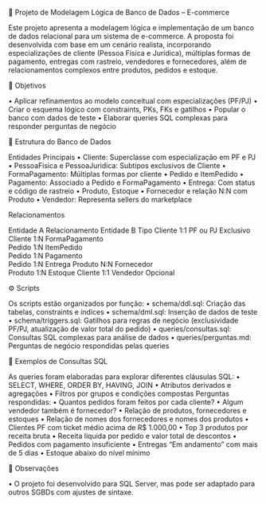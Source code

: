 🛒 Projeto de Modelagem Lógica de Banco de Dados – E-commerce

Este projeto apresenta a modelagem lógica e implementação de um banco de dados relacional para um sistema de e-commerce. A proposta foi desenvolvida com base em um cenário realista, incorporando especializações de cliente (Pessoa Física e Jurídica), múltiplas formas de pagamento, entregas com rastreio, vendedores e fornecedores, além de relacionamentos complexos entre produtos, pedidos e estoque.

🎯 Objetivos

•	Aplicar refinamentos ao modelo conceitual com especializações (PF/PJ)
•	Criar o esquema lógico com constraints, PKs, FKs e gatilhos
•	Popular o banco com dados de teste
•	Elaborar queries SQL complexas para responder perguntas de negócio

🧱 Estrutura do Banco de Dados

Entidades Principais
•	Cliente: Superclasse com especialização em PF e PJ
•	PessoaFisica e PessoaJuridica: Subtipos exclusivos de Cliente
•	FormaPagamento: Múltiplas formas por cliente
•	Pedido e ItemPedido
•	Pagamento: Associado a Pedido e FormaPagamento
•	Entrega: Com status e código de rastreio
•	Produto, Estoque
•	Fornecedor e relação N:N com Produto
•	Vendedor: Representa sellers do marketplace

Relacionamentos

Entidade A	Relacionamento	Entidade B	Tipo
Cliente	1:1	PF ou PJ	Exclusivo
Cliente	1:N	FormaPagamento	
Pedido	1:N	ItemPedido	
Pedido	1:N	Pagamento	
Pedido	1:N	Entrega	
Produto	N:N	Fornecedor	
Produto	1:N	Estoque	
Cliente	1:1	Vendedor	Opcional

⚙️ Scripts

Os scripts estão organizados por função:
•	schema/ddl.sql: Criação das tabelas, constraints e índices
•	schema/dml.sql: Inserção de dados de teste
•	schema/triggers.sql: Gatilhos para regras de negócio (exclusividade PF/PJ, atualização de valor total do pedido)
•	queries/consultas.sql: Consultas SQL complexas para análise de dados
•	queries/perguntas.md: Perguntas de negócio respondidas pelas queries

🧪 Exemplos de Consultas SQL

As queries foram elaboradas para explorar diferentes cláusulas SQL:
•	SELECT, WHERE, ORDER BY, HAVING, JOIN
•	Atributos derivados e agregações
•	Filtros por grupos e condições compostas
Perguntas respondidas:
•	Quantos pedidos foram feitos por cada cliente?
•	Algum vendedor também é fornecedor?
•	Relação de produtos, fornecedores e estoques
•	Relação de nomes dos fornecedores e nomes dos produtos
•	Clientes PF com ticket médio acima de R$ 1.000,00
•	Top 3 produtos por receita bruta
•	Receita líquida por pedido e valor total de descontos
•	Pedidos com pagamento insuficiente
•	Entregas “Em andamento” com mais de 5 dias
•	Estoque abaixo do nível mínimo

📌 Observações

•	O projeto foi desenvolvido para SQL Server, mas pode ser adaptado para outros SGBDs com ajustes de sintaxe.

